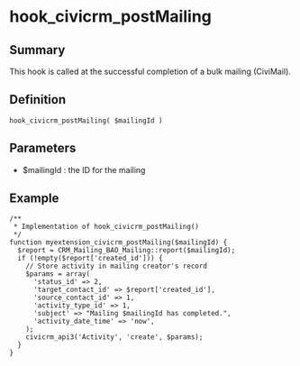 # hook_civicrm_postMailing

## Summary

This hook is called at the successful completion of a bulk mailing
(CiviMail).

## Definition

    hook_civicrm_postMailing( $mailingId )

## Parameters

-   $mailingId : the ID for the mailing

## Example

    /**
     * Implementation of hook_civicrm_postMailing()
     */
    function myextension_civicrm_postMailing($mailingId) {
      $report = CRM_Mailing_BAO_Mailing::report($mailingId);
      if (!empty($report['created_id'])) {
        // Store activity in mailing creator's record
        $params = array(
          'status_id' => 2,
          'target_contact_id' => $report['created_id'],
          'source_contact_id' => 1,
          'activity_type_id' => 1,
          'subject' => "Mailing $mailingId has completed.",
          'activity_date_time' => 'now',
        );
        civicrm_api3('Activity', 'create', $params);
      }
    }